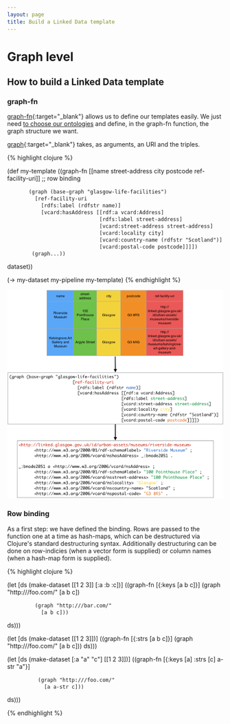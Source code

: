 ```yaml
---
layout: page
title: Build a Linked Data template
---
```


# Graph level

## How to build a Linked Data template

### graph-fn

[graph-fn](http://api.grafter.org/0.2/grafter.rdf.html#var-graph-fn){:target="_blank"} allows us to define our templates easily. We just need [to choose our ontologies](420_ontology_choice.html) and define, in the graph-fn function, the graph structure we want.

[graph](http://api.grafter.org/0.2/grafter.rdf.html#var-graph){:target="_blank"} takes, as arguments, an URI and the triples.

{% highlight clojure %}

(def my-template
  ((graph-fn [[name street-address city postcode ref-facility-uri]] ;; row binding

           (graph (base-graph "glasgow-life-facilities")
             [ref-facility-uri
               [rdfs:label (rdfstr name)]
               [vcard:hasAddress [[rdf:a vcard:Address]
                                  [rdfs:label street-address]
                                  [vcard:street-address street-address]
                                  [vcard:locality city]
                                  [vcard:country-name (rdfstr "Scotland")]
                                  [vcard:postal-code postcode]]]])
            (graph...))
  dataset))

(-> my-dataset
    my-pipeline
    my-template)
{% endhighlight %}

![Linked Data template](/assets/310_linked_data_template_3.png)

### Row binding

As a first step: we have defined the binding. Rows are passed to the function one at a time as hash-maps, which can be destructured via Clojure's standard destructuring syntax. Additionally destructuring can be done on row-indicies (when a vector form is supplied) or column names (when a hash-map form is supplied).

{% highlight clojure %}

(let [ds (make-dataset [[1 2 3]] [:a :b :c])]
  ((graph-fn [{:keys [a b c]}]
             (graph "http:///foo.com/"
               [a b c])

             (graph "http:///bar.com/"
               [a b c]))
   ds)))

(let [ds (make-dataset [[1 2 3]])]
  ((graph-fn [{:strs [a b c]}]
              (graph "http:///foo.com/"
               [a b c]))
   ds)))

(let [ds (make-dataset [:a "a" "c"] [[1 2 3]])]
  ((graph-fn [{:keys [a]
               :strs [c]
                a-str "a"}]

              (graph "http:///foo.com/"
                [a a-str c]))
  ds)))

{% endhighlight %}
